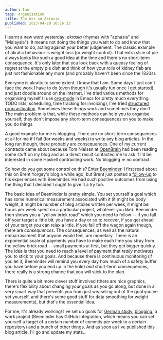 ```yaml
---
author: Ian
tags: organisation
title: The War on Akrasia
published: 2013-04-20 16:26:33
---
```

I learnt a new word yesterday: *akrasia* (rhymes with "aphasia" and
"Malaysia").  It means not doing the things you want to do and know
that you want to do; acting against your better judgement.  The
classic example of akratic behaviour is weight loss (or weight
control).  That extra slice of pie always looks like such a good idea
at the time and there's no short-term consequence.  It's only later
that you look back with a queasy feeling of regret at the empty pie
dish and think of how your rolls of kidney flab are just not
fashionable any more (and probably haven't been since the 1830s).

Everyone is akratic to some extent.  I know that I am.  Some days I
just can't face the work I have to do (even though it's usually fun
once I get started) and just doodle around on the internet.  I've
tried various methods for organising myself (I use
[org-mode][org-mode] in Emacs for pretty much everything: TODO lists,
scheduling, time tracking for invoicing), I've tried
[structured procrastination][sproc]. Sometimes these things work and
sometimes they don't.  The main problem is that, while these methods
can help you to organise yourself, they don't impose any short-term
consequences on you to make you do things.

A good example for me is blogging.  There are no short-term
consequences at all for me if I fail (for weeks and weeks) to write
any blog articles.  In the long run though, there probably are
consequences.  One of my current contracts came about because Tom
Nielsen at [OpenBrain][bh] had been reading some stuff on my blog and
as a direct result contacted me to ask if I'd be interested in some
Haskell contracting work.  No blogging &rArr; no contract.

So how do you get some control on this?  Enter [Beeminder][bm].  I
first read about this on Brent Yorgey's blog a while ago, but Brent
just posted a [follow-up][brent-article] to his experiences with
Beeminder.  He had such positive outcomes from using the thing that I
decided I ought to give it a try too.

The basic idea of Beeminder is pretty simple.  You set yourself a goal
which has some numerical measurement associated with it (it might be
body weight, it might be number of blog articles written per week, it
might be hours per week spent on a particular project, whatever you
like).  Beeminder then shows you a "yellow brick road" which you need
to follow -- if you fall off your target a little bit, you have a day
or so to recover, if you get ahead of your target you can relax a
little.  If you fall off the wagon again though, there are
*consequences*.  The consequences, as well as the natural
embarrassment that anyone would feel, are monetary.  There is an
exponential scale of payments you have to make each time you stray
from the yellow brick road -- small payments at first, but they get
bigger quickly.  The idea is that you need to reach a level of payment
that *really* motivates you to stick to your goals.  And because there
is continuous monitoring (if you let it, Beeminder will remind you
every day how much of a safety buffer you have before you end up in
the hole) *and* short-term consequences, there really is a strong
chance that you will stick to the plan.

There is quite a bit more clever stuff involved (there are nice
graphics, there's flexibility about changing your goals as you go
along, but done in a very smart way that prevents you from just
weaseling out of the goal you've set yourself, and there's some good
stuff for data smoothing for weight measurements), but that's the
essential idea.

For me, it's already working!  I've set up goals for
[German study][german], [blogging][blogging], a work project
(Beeminder has GitHub integration, which means you can set yourself a
target of a certain number of commits per week to a certain
repository) and a bunch of other things.  And as soon as I've
published this blog article, I'll go and update my stats...

[org-mode]: http://orgmode.org/
[sproc]: http://www.structuredprocrastination.com/
[bh]: http://www.bayeshive.com/
[bm]: http://www.beeminder.com/
[brent-article]: http://byorgey.wordpress.com/2013/04/16/beeminding-for-fun-and-profit/
[german]: https://www.beeminder.com/iross/goals/german
[blogging]: https://www.beeminder.com/iross/goals/blogging